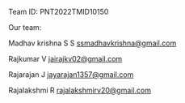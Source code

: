Team ID: PNT2022TMID10150

Our team:

Madhav krishna S S
ssmadhavkrishna@gmail.com

Rajkumar V
jairajkv02@gmail.com

Rajarajan J
jayarajan1357@gmail.com

Rajalakshmi R
rajalakshmirv20@gmail.com

